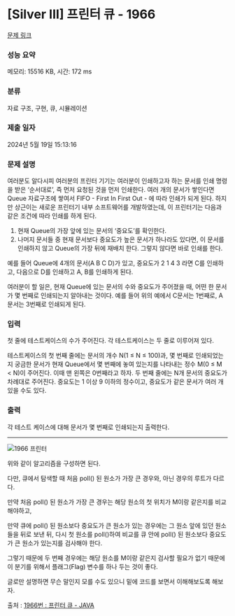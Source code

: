 # [Silver III] 프린터 큐 - 1966 

[문제 링크](https://www.acmicpc.net/problem/1966) 

### 성능 요약

메모리: 15516 KB, 시간: 172 ms

### 분류

자료 구조, 구현, 큐, 시뮬레이션

### 제출 일자

2024년 5월 19일 15:13:16

### 문제 설명

<p>여러분도 알다시피 여러분의 프린터 기기는 여러분이 인쇄하고자 하는 문서를 인쇄 명령을 받은 ‘순서대로’, 즉 먼저 요청된 것을 먼저 인쇄한다. 여러 개의 문서가 쌓인다면 Queue 자료구조에 쌓여서 FIFO - First In First Out - 에 따라 인쇄가 되게 된다. 하지만 상근이는 새로운 프린터기 내부 소프트웨어를 개발하였는데, 이 프린터기는 다음과 같은 조건에 따라 인쇄를 하게 된다.</p>

<ol>
	<li>현재 Queue의 가장 앞에 있는 문서의 ‘중요도’를 확인한다.</li>
	<li>나머지 문서들 중 현재 문서보다 중요도가 높은 문서가 하나라도 있다면, 이 문서를 인쇄하지 않고 Queue의 가장 뒤에 재배치 한다. 그렇지 않다면 바로 인쇄를 한다.</li>
</ol>

<p>예를 들어 Queue에 4개의 문서(A B C D)가 있고, 중요도가 2 1 4 3 라면 C를 인쇄하고, 다음으로 D를 인쇄하고 A, B를 인쇄하게 된다.</p>

<p>여러분이 할 일은, 현재 Queue에 있는 문서의 수와 중요도가 주어졌을 때, 어떤 한 문서가 몇 번째로 인쇄되는지 알아내는 것이다. 예를 들어 위의 예에서 C문서는 1번째로, A문서는 3번째로 인쇄되게 된다.</p>

### 입력 

 <p>첫 줄에 테스트케이스의 수가 주어진다. 각 테스트케이스는 두 줄로 이루어져 있다.</p>

<p>테스트케이스의 첫 번째 줄에는 문서의 개수 N(1 ≤ N ≤ 100)과, 몇 번째로 인쇄되었는지 궁금한 문서가 현재 Queue에서 몇 번째에 놓여 있는지를 나타내는 정수 M(0 ≤ M < N)이 주어진다. 이때 맨 왼쪽은 0번째라고 하자. 두 번째 줄에는 N개 문서의 중요도가 차례대로 주어진다. 중요도는 1 이상 9 이하의 정수이고, 중요도가 같은 문서가 여러 개 있을 수도 있다.</p>

### 출력 

 <p>각 테스트 케이스에 대해 문서가 몇 번째로 인쇄되는지 출력한다.</p>

---

![1966 프린터](https://github.com/jinkwon9301/Java-Algorithm/assets/77374066/d31f3de6-31ee-4e71-a004-80532d5b10ee)

위와 같이 알고리즘을 구성하면 된다.


다만, 큐에서 탐색할 때 처음 poll() 된 원소가 가장 큰 경우와, 아닌 경우의 루트가 다르다.

만약 처음 poll() 된 원소가 가장 큰 경우는 해당 원소의 첫 위치가 M이랑 같은지를 비교해야하고,

만약 큐에 poll() 된 원소보다 중요도가 큰 원소가 있는 경우에는 그 원소 앞에 있던 원소들을 뒤로 보낸 뒤, 다시 첫 원소를 poll()하여 비교를 큐 안에 poll() 된 원소보다 중요도가 큰 원소가 있는지를 검사해야 한다.

그렇기 때문에 두 번째 경우에는 해당 원소를 M이랑 같은지 검사할 필요가 없기 때문에 이 분기를 위해서 플래그(Flag) 변수를 하나 두는 것이 좋다.

글로만 설명하면 무슨 말인지 모를 수도 있으니 밑에 코드를 보면서 이해해보도록 해보자.


출처 : [1966번 : 프린터 큐 - JAVA](https://st-lab.tistory.com/201)

